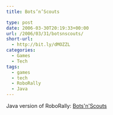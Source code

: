 ```yaml
---
title: Bots’n’Scouts

type: post
date: 2006-03-30T20:19:33+00:00
url: /2006/03/31/botsnscouts/
short-url:
  - http://bit.ly/dMOZZL
categories:
  - Games
  - Tech
tags:
  - games
  - tech
  - RoboRally
  - Java
---
```

Java version of RoboRally: <a href="http://botsnscouts.sourceforge.net/index.php3">Bots'n'Scouts</a>